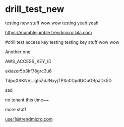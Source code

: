# drill_test_new
testing new stuff
wow wow testing
yeah yeah

https://mumblejumble.trendmicro.lala.com

#drill test access key testing
testing key stuff
wow wow

Another one

AWS_ACCESS_KEY_ID

akiazer5b3kf78grc3u6

TdpqXSKNVj+gI5ZdJNxyjTPXo0DpdUOuGBpJDk5D

sad

no tenant this time~~

more stuff


user1@trendmicro.com
